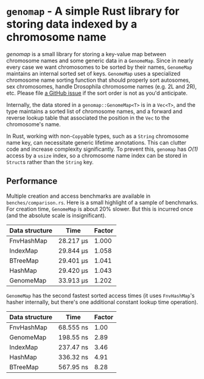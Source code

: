 # `genomap` - A simple Rust library for storing data indexed by a chromosome name

*genomap* is a small library for storing a key-value map between chromosome
names and some generic data in a `GenomeMap`. Since in nearly every case we
want chromosomes to be sorted by their names, `GenomeMap` maintains an internal
sorted set of keys. `GenomeMap` uses a specialized chromosome name sorting
function that should properly sort autosomes, sex chromosomes, handle
Drosophila chromosome names (e.g. 2L and 2R), etc. Please file [a GitHub
issue](http://github.com/vsbuffalo/genomemap/issues) if the sort order is not
as you'd anticipate.

Internally, the data stored in a `genomap::GenomeMap<T>` is in a `Vec<T>`, and
the type maintains a sorted list of chromosome names, and a forward and reverse
lookup table that associated the position in the `Vec` to the chromosome's name.

In Rust, working with non-`Copy`able types, such as a `String` chromosome name
key, can necessitate generic lifetime annotations. This can clutter code and
increase complexity significantly. To prevent this, `genomap` has *O(1)* access
by a `usize` index, so a chromosome name index can be stored in `Struct`s
rather than the `String` key.

## Performance

Multiple creation and access benchmarks are available in
`benches/comparison.rs`. Here is a small highlight of a sample of benchmarks.
For creation time, `GenomeMap` is about 20% slower. But this is incurred once
(and the absolute scale is insignificant).

| Data structure | Time      | Factor |
|----------------|-----------|--------|
| FnvHashMap     | 28.217 µs | 1.000  |
| IndexMap       | 29.844 µs | 1.058  |
| BTreeMap       | 29.401 µs | 1.041  |
| HashMap        | 29.420 µs | 1.043  |
| GenomeMap      | 33.913 µs | 1.202  |


`GenomeMap` has the second fastest sorted access times (it uses `FnvHashMap`'s
hasher internally, but there's one additional constant lookup time operation).

| Data structure | Time      | Factor |
|----------------|-----------|--------|
| FnvHashMap     | 68.555 ns | 1.00   |
| GenomeMap      | 198.55 ns | 2.89   |
| IndexMap       | 237.47 ns | 3.46   |
| HashMap        | 336.32 ns | 4.91   |
| BTreeMap       | 567.95 ns | 8.28   | 

